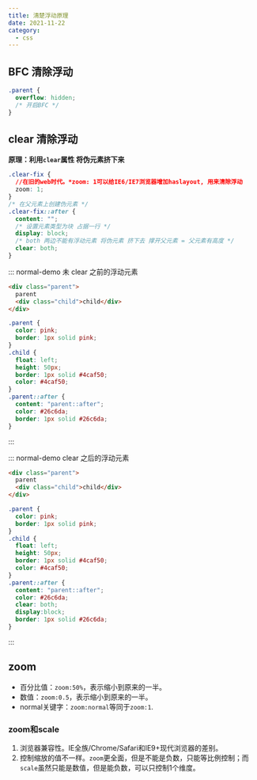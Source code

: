```yaml
---
title: 清楚浮动原理
date: 2021-11-22
category:
  - css
---
```


## BFC 清除浮动

```css
.parent {
  overflow: hidden;
  /* 开启BFC */
}
```

## clear 清除浮动

**原理：利用`clear`属性 将伪元素挤下来**

```css
.clear-fix {
  //在旧的web时代。*zoom: 1可以给IE6/IE7浏览器增加haslayout, 用来清除浮动
  zoom: 1;
}
/* 在父元素上创建伪元素 */
.clear-fix::after {
  content: "";
  /* 设置元素类型为块 占据一行 */
  display: block;
  /* both 两边不能有浮动元素 将伪元素 挤下去 撑开父元素 = 父元素有高度 */
  clear: both;
}
```

::: normal-demo 未 clear 之前的浮动元素

```html
<div class="parent">
  parent
  <div class="child">child</div>
</div>
```

```css
.parent {
  color: pink;
  border: 1px solid pink;
}
.child {
  float: left;
  height: 50px;
  border: 1px solid #4caf50;
  color: #4caf50;
}
.parent::after {
  content: "parent::after";
  color: #26c6da;
  border: 1px solid #26c6da;
}
```

:::

::: normal-demo  clear 之后的浮动元素

```html
<div class="parent">
  parent
  <div class="child">child</div>
</div>
```

```css
.parent {
  color: pink;
  border: 1px solid pink;
}
.child {
  float: left;
  height: 50px;
  border: 1px solid #4caf50;
  color: #4caf50;
}
.parent::after {
  content: "parent::after";
  color: #26c6da;
  clear: both;
  display:block;
  border: 1px solid #26c6da;
}
```

:::

## zoom

- 百分比值：`zoom:50%`，表示缩小到原来的一半。
- 数值：`zoom:0.5`，表示缩小到原来的一半。
- normal关键字：`zoom:normal`等同于`zoom:1`.

### zoom和scale

1. 浏览器兼容性。IE全族/Chrome/Safari和IE9+现代浏览器的差别。
2. 控制缩放的值不一样。`zoom`更全面，但是不能是负数，只能等比例控制；而`scale`虽然只能是数值，但是能负数，可以只控制1个维度。